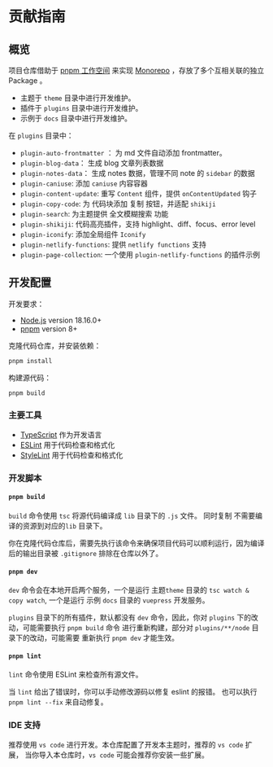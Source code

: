 # 贡献指南

## 概览

项目仓库借助于 [pnpm 工作空间](https://pnpm.io/zh/workspaces) 来实现 [Monorepo](https://en.wikipedia.org/wiki/Monorepo) ，存放了多个互相关联的独立 Package 。

- 主题于 `theme` 目录中进行开发维护。
- 插件于 `plugins` 目录中进行开发维护。
- 示例于 `docs` 目录中进行开发维护。

在 `plugins` 目录中：

- `plugin-auto-frontmatter` ： 为 md 文件自动添加 frontmatter。
- `plugin-blog-data`： 生成 blog 文章列表数据
- `plugin-notes-data`： 生成 notes 数据，管理不同 note 的 `sidebar` 的数据
- `plugin-caniuse`: 添加 `caniuse` 内容容器
- `plugin-content-update`: 重写 `Content` 组件，提供 `onContentUpdated` 钩子
- `plugin-copy-code`: 为 代码块添加 复制 按钮，并适配 `shikiji`
- `plugin-search`: 为主题提供 全文模糊搜索 功能
- `plugin-shikiji`: 代码高亮插件，支持 highlight、diff、focus、error level
- `plugin-iconify`: 添加全局组件 `Iconify`
- `plugin-netlify-functions`: 提供 `netlify functions` 支持
- `plugin-page-collection`: 一个使用 `plugin-netlify-functions` 的插件示例

## 开发配置

开发要求：

- [Node.js](http://nodejs.org/) version 18.16.0+
- [pnpm](https://pnpm.io/zh/) version 8+

克隆代码仓库，并安装依赖：

```sh
pnpm install
```

构建源代码：

```sh
pnpm build
```

### 主要工具

- [TypeScript](https://www.typescriptlang.org/) 作为开发语言
- [ESLint](https://eslint.org/) 用于代码检查和格式化
- [StyleLint](https://stylelint.io/) 用于代码检查和格式化

### 开发脚本

#### `pnpm build`

`build` 命令使用 `tsc` 将源代码编译成 `lib` 目录下的 `.js` 文件。
同时复制 不需要编译的资源到对应的`lib` 目录下。

你在克隆代码仓库后，需要先执行该命令来确保项目代码可以顺利运行，因为编译后的输出目录被 `.gitignore` 排除在仓库以外了。

#### `pnpm dev`

`dev` 命令会在本地开启两个服务，一个是运行 主题`theme` 目录的 `tsc watch & copy watch`,
一个是运行 示例 `docs` 目录的 `vuepress` 开发服务。

`plugins` 目录下的所有插件，默认都没有 `dev` 命令，因此，你对 `plugins` 下的改动，可能需要执行 `pnpm build` 命令
进行重新构建，部分对 `plugins/**/node` 目录下的改动，可能需要 重新执行 `pnpm dev` 才能生效。

#### `pnpm lint`

`lint` 命令使用 ESLint 来检查所有源文件。

当 `lint` 给出了错误时，你可以手动修改源码以修复 eslint 的报错。
也可以执行 `pnpm lint --fix` 来自动修复。

### IDE 支持

推荐使用 `vs code` 进行开发。本仓库配置了开发本主题时，推荐的 `vs code` 扩展，
当你导入本仓库时，`vs code` 可能会推荐你安装一些扩展。
